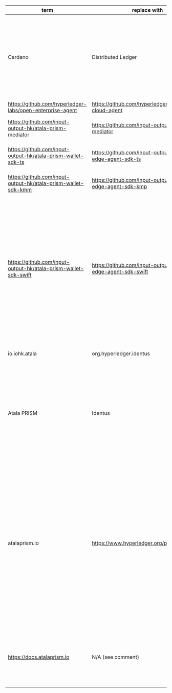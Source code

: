 | term | replace with | files |
|------|--------------|-------|
|Cardano|Distributed Ledger|https://github.com/input-output-hk/atala-prism-wallet-sdk-swift/blob/main/temp/CONTRIBUTING.md?plain=1#L28<br>https://github.com/input-output-hk/atala-prism-wallet-sdk-swift/blob/main/temp/EdgeAgentSDK/Castor/Sources/protobuf/common_models.pb.swift?plain=1#L89<br>https://github.com/input-output-hk/atala-prism-wallet-sdk-swift/blob/main/temp/EdgeAgentSDK/Castor/Sources/protobuf/common_models.pb.swift?plain=1#L92<br>https://github.com/input-output-hk/atala-prism-wallet-sdk-swift/blob/main/temp/EdgeAgentSDK/Castor/Sources/protobuf/node_models.pb.swift?plain=1#L662<br>https://github.com/input-output-hk/atala-prism-wallet-sdk-swift/blob/main/temp/EdgeAgentSDK/EdgeAgentSDK/Sources/EdgeAgentSDK.docc/EdgeAgentSDK.md?plain=1#L7<br>https://github.com/input-output-hk/atala-prism-wallet-sdk-swift/blob/main/temp/README.md?plain=1#L13<br>|
|https://github.com/hyperledger-labs/open-enterprise-agent|https://github.com/hyperledger/identus-cloud-agent|https://github.com/input-output-hk/atala-prism-wallet-sdk-swift/blob/main/temp/CONTRIBUTING.md?plain=1#L32<br>|
|https://github.com/input-output-hk/atala-prism-mediator|https://github.com/input-output-hk/identus-mediator|https://github.com/input-output-hk/atala-prism-wallet-sdk-swift/blob/main/temp/CONTRIBUTING.md?plain=1#L33<br>https://github.com/input-output-hk/atala-prism-wallet-sdk-swift/blob/main/temp/README.md?plain=1#L20<br>|
|https://github.com/input-output-hk/atala-prism-wallet-sdk-ts|https://github.com/input-output-hk/identus-edge-agent-sdk-ts|https://github.com/input-output-hk/atala-prism-wallet-sdk-swift/blob/main/temp/CONTRIBUTING.md?plain=1#L36<br>https://github.com/input-output-hk/atala-prism-wallet-sdk-swift/blob/main/temp/README.md?plain=1#L17<br>|
|https://github.com/input-output-hk/atala-prism-wallet-sdk-kmm|https://github.com/input-output-hk/identus-edge-agent-sdk-kmp|https://github.com/input-output-hk/atala-prism-wallet-sdk-swift/blob/main/temp/CONTRIBUTING.md?plain=1#L35<br>https://github.com/input-output-hk/atala-prism-wallet-sdk-swift/blob/main/temp/README.md?plain=1#L18<br>|
|https://github.com/input-output-hk/atala-prism-wallet-sdk-swift|https://github.com/input-output-hk/identus-edge-agent-sdk-swift|https://github.com/input-output-hk/atala-prism-wallet-sdk-swift/blob/main/temp/CONTRIBUTING.md?plain=1#L34<br>https://github.com/input-output-hk/atala-prism-wallet-sdk-swift/blob/main/temp/CONTRIBUTING.md?plain=1#L57<br>https://github.com/input-output-hk/atala-prism-wallet-sdk-swift/blob/main/temp/CONTRIBUTING.md?plain=1#L67<br>https://github.com/input-output-hk/atala-prism-wallet-sdk-swift/blob/main/temp/CONTRIBUTING.md?plain=1#L72<br>https://github.com/input-output-hk/atala-prism-wallet-sdk-swift/blob/main/temp/CONTRIBUTING.md?plain=1#L75<br>https://github.com/input-output-hk/atala-prism-wallet-sdk-swift/blob/main/temp/CONTRIBUTING.md?plain=1#L97<br>https://github.com/input-output-hk/atala-prism-wallet-sdk-swift/blob/main/temp/README.md?plain=1#L16<br>https://github.com/input-output-hk/atala-prism-wallet-sdk-swift/blob/main/temp/README.md?plain=1#L48<br>https://github.com/input-output-hk/atala-prism-wallet-sdk-swift/blob/main/temp/package.json?plain=1#L10<br>https://github.com/input-output-hk/atala-prism-wallet-sdk-swift/blob/main/temp/package.json?plain=1#L15<br>https://github.com/input-output-hk/atala-prism-wallet-sdk-swift/blob/main/temp/package.json?plain=1#L17<br>|
|io.iohk.atala|org.hyperledger.identus|https://github.com/input-output-hk/atala-prism-wallet-sdk-swift/blob/main/temp/EdgeAgentSDK/Castor/Sources/protobuf/common_models.pb.swift?plain=1#L351<br>https://github.com/input-output-hk/atala-prism-wallet-sdk-swift/blob/main/temp/EdgeAgentSDK/Castor/Sources/protobuf/node_models.pb.swift?plain=1#L1146<br>|
|Atala PRISM|Identus|https://github.com/input-output-hk/atala-prism-wallet-sdk-swift/blob/main/temp/EdgeAgentSDK/Domain/Sources/BBs/Apollo.swift?plain=1#L3<br>https://github.com/input-output-hk/atala-prism-wallet-sdk-swift/blob/main/temp/EdgeAgentSDK/Domain/Sources/BBs/Castor.swift?plain=1#L3<br>https://github.com/input-output-hk/atala-prism-wallet-sdk-swift/blob/main/temp/EdgeAgentSDK/Domain/Sources/BBs/Mercury.swift?plain=1#L3<br>https://github.com/input-output-hk/atala-prism-wallet-sdk-swift/blob/main/temp/EdgeAgentSDK/Domain/Sources/BBs/Pluto.swift?plain=1#L4<br>https://github.com/input-output-hk/atala-prism-wallet-sdk-swift/blob/main/temp/EdgeAgentSDK/Domain/Sources/BBs/Pollux.swift?plain=1#L19<br>https://github.com/input-output-hk/atala-prism-wallet-sdk-swift/blob/main/temp/EdgeAgentSDK/Domain/Sources/Models/Message.swift?plain=1#L3<br>https://github.com/input-output-hk/atala-prism-wallet-sdk-swift/blob/main/temp/README.md?plain=1#L7<br>|
|atalaprism.io|https://www.hyperledger.org/projects/identus|https://github.com/input-output-hk/atala-prism-wallet-sdk-swift/blob/main/temp/EdgeAgentSDK/EdgeAgent/Sources/Protocols/ProtocolTypes.swift?plain=1#L10<br>https://github.com/input-output-hk/atala-prism-wallet-sdk-swift/blob/main/temp/EdgeAgentSDK/EdgeAgent/Sources/Protocols/ProtocolTypes.swift?plain=1#L11<br>https://github.com/input-output-hk/atala-prism-wallet-sdk-swift/blob/main/temp/EdgeAgentSDK/EdgeAgent/Sources/Protocols/ProtocolTypes.swift?plain=1#L12<br>https://github.com/input-output-hk/atala-prism-wallet-sdk-swift/blob/main/temp/EdgeAgentSDK/EdgeAgent/Sources/Protocols/ProtocolTypes.swift?plain=1#L23<br>https://github.com/input-output-hk/atala-prism-wallet-sdk-swift/blob/main/temp/EdgeAgentSDK/EdgeAgent/Sources/Protocols/ProtocolTypes.swift?plain=1#L24<br>https://github.com/input-output-hk/atala-prism-wallet-sdk-swift/blob/main/temp/EdgeAgentSDK/EdgeAgent/Sources/Protocols/ProtocolTypes.swift?plain=1#L25<br>https://github.com/input-output-hk/atala-prism-wallet-sdk-swift/blob/main/temp/EdgeAgentSDK/EdgeAgent/Sources/Protocols/ProtocolTypes.swift?plain=1#L28<br>https://github.com/input-output-hk/atala-prism-wallet-sdk-swift/blob/main/temp/EdgeAgentSDK/EdgeAgent/Tests/PrismOnboardingInvitationTests.swift?plain=1#L36<br>https://github.com/input-output-hk/atala-prism-wallet-sdk-swift/blob/main/temp/EdgeAgentSDK/EdgeAgentSDK/Sources/EdgeAgentSDK.docc/EdgeAgentSDK.md?plain=1#L24<br>https://github.com/input-output-hk/atala-prism-wallet-sdk-swift/blob/main/temp/EdgeAgentSDK/EdgeAgentSDK/Sources/EdgeAgentSDK.docc/EdgeAgentSDK.md?plain=1#L25<br>https://github.com/input-output-hk/atala-prism-wallet-sdk-swift/blob/main/temp/EdgeAgentSDK/EdgeAgentSDK/Sources/EdgeAgentSDK.docc/EdgeAgentSDK.md?plain=1#L26<br>|
|https://docs.atalaprism.io|N/A (see comment)|https://github.com/input-output-hk/atala-prism-wallet-sdk-swift/blob/main/temp/EdgeAgentSDK/EdgeAgentSDK/Sources/EdgeAgentSDK.docc/EdgeAgentSDK.md?plain=1#L24<br>https://github.com/input-output-hk/atala-prism-wallet-sdk-swift/blob/main/temp/EdgeAgentSDK/EdgeAgentSDK/Sources/EdgeAgentSDK.docc/EdgeAgentSDK.md?plain=1#L25<br>https://github.com/input-output-hk/atala-prism-wallet-sdk-swift/blob/main/temp/EdgeAgentSDK/EdgeAgentSDK/Sources/EdgeAgentSDK.docc/EdgeAgentSDK.md?plain=1#L26<br>|
